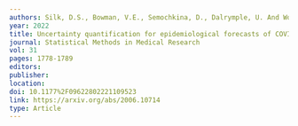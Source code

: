 ```yaml
---
authors: Silk, D.S., Bowman, V.E., Semochkina, D., Dalrymple, U. And Woods, D.C.
year: 2022 
title: Uncertainty quantification for epidemiological forecasts of COVID-19 through combinations of model predictions
journal: Statistical Methods in Medical Research 
vol: 31 
pages: 1778-1789
editors: 
publisher: 
location: 
doi: 10.1177%2F09622802221109523
link: https://arxiv.org/abs/2006.10714
type: Article 
---
```

 
